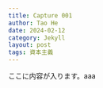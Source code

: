 ```yaml
---
title: Capture 001
author: Tao He
date: 2024-02-12
category: Jekyll
layout: post
tags: 資本主義
---
```


ここに内容が入ります。aaa